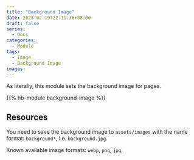 ```yaml
---
title: "Background Image"
date: 2023-02-19T22:11:36+08:00
draft: false
series:
  - Docs
categories:
  - Module
tags:
  - Image
  - Background Image
images:
---
```


As literally, this module sets the background image for pages.

<!--more-->

{{% hb-module background-image %}}

## Resources

You need to save the background image to `assets/images` with the name format: `background*`, i.e. `background.jpg`.

Known available image formats: `webp`, `png`, `jpg`.
